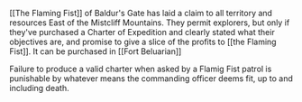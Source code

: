 [[The Flaming Fist]] of Baldur's Gate has laid a claim to all territory and resources East of the Mistcliff Mountains. They permit explorers, but only if they've purchased a Charter of Expedition and clearly stated what their objectives are, and promise to give a slice of the profits to [[the Flaming Fist]]. It can be purchased in [[Fort Beluarian]]

Failure to produce a valid charter when asked by a Flamig Fist patrol is punishable by whatever means the commanding officer deems fit, up to and including death.
